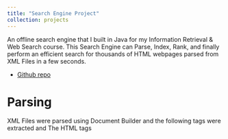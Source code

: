 ```yaml
---
title: "Search Engine Project"
collection: projects
---
```


An offline search engine that I built in Java for my Information Retrieval & Web Search course. This Search Engine can Parse, Index, Rank, and finally perform an efficient search for thousands of HTML webpages parsed from XML Files in a few seconds. 
* [Github repo](https://github.com/MelDashti/Search-Engine-Project)  


# Parsing 
XML Files were parsed using Document Builder and the following tags were extracted <HTML> <DOCID> and <URL>
The HTML tags <title> and <body>  were parsed using JSOUP.

# Indexing 
Dictionary and posting list is saved in the following data structure : Map<String, List<String>> index

# Search 
With the help of posting list we perform the search across 10700 html documents


# What I Learnt 

* Built an inverted index
* Importance of ranking in a search engine.
* Techniques to improve speed and efficiency in a search engine.
* Dealt with complications of parsing searchable information from a few cluttered and unorganized HTML web pages. 



